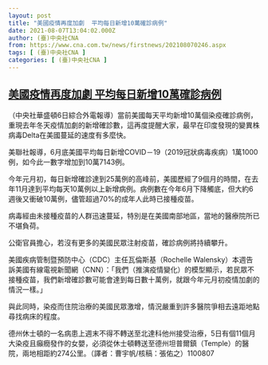 ```yaml
---
layout: post
title: "美國疫情再度加劇  平均每日新增10萬確診病例"
date: 2021-08-07T13:04:02.000Z
author: (臺)中央社CNA
from: https://www.cna.com.tw/news/firstnews/202108070246.aspx
tags: [ (臺)中央社CNA ]
categories: [ (臺)中央社CNA ]
---
```

<!--1628341442000-->
[美國疫情再度加劇  平均每日新增10萬確診病例](https://www.cna.com.tw/news/firstnews/202108070246.aspx)
------

<div>
<div></div><div class="paragraph"><p>（中央社華盛頓6日綜合外電報導）當前美國每天平均新增10萬個染疫確診病例，重現去年冬天疫情加劇的新增確診數，這再度提醒大家，最早在印度發現的變異株病毒Delta在美國蔓延的速度有多麼快。</p><p>美聯社報導，6月底美國平均每日新增COVID－19（2019冠狀病毒疾病）1萬1000例，如今此一數字增加到10萬7143例。</p><p>今年元月初，每日新增確診達到25萬例的高峰前，美國歷經了9個月的時間，在去年11月達到平均每天10萬例以上新增病例。病例數在今年6月下降觸底，但大約6週後又衝破10萬例，儘管超過70%的成年人此時已接種疫苗。</p><p>病毒經由未接種疫苗的人群迅速蔓延，特別是在美國南部地區，當地的醫療院所已不堪負荷。</p><p>公衛官員擔心，若沒有更多的美國民眾注射疫苗，確診病例將持續攀升。</p><p>美國疾病管制暨預防中心（CDC）主任瓦倫斯基（Rochelle Walensky）本週告訴美國有線電視新聞網（CNN）：「我們（推演疫情變化）的模型顯示，若民眾不接種疫苗，我們新增確診數可能會達到每日數十萬例，就跟今年元月初疫情加劇的情況一樣。」</p><p>與此同時，染疫而住院治療的美國民眾激增，情況嚴重到許多醫院爭相去遠距地點尋找病床的程度。</p><p>德州休士頓的一名病患上週末不得不轉送至北達科他州接受治療，5日有個11個月大染疫且癲癇發作的女嬰，必須從休士頓轉送至德州坦普爾鎮（Temple）的醫院，兩地相距約274公里。（譯者：曹宇帆/核稿：張佑之）1100807</p></div>
</div>
